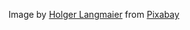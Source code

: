 Image by <a href="https://pixabay.com/users/holgersfotografie-47038/?utm_source=link-attribution&utm_medium=referral&utm_campaign=image&utm_content=529290">Holger Langmaier</a> from <a href="https://pixabay.com//?utm_source=link-attribution&utm_medium=referral&utm_campaign=image&utm_content=529290">Pixabay</a>